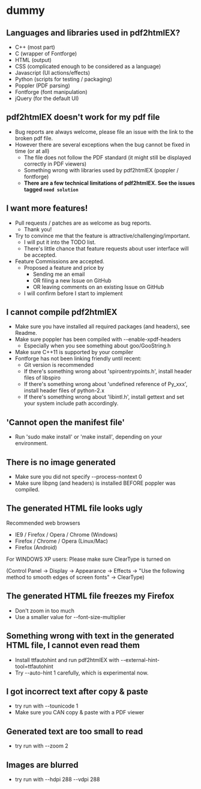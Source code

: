 # dummy

## Languages and libraries used in pdf2htmlEX?
  
 - C++ (most part)
 - C (wrapper of Fontforge)
 - HTML (output)
 - CSS (complicated enough to be considered as a language)
 - Javascript (UI actions/effects)
 - Python (scripts for testing / packaging)
 - Poppler (PDF parsing)
 - Fontforge (font manipulation)
 - jQuery (for the default UI)

## pdf2htmlEX doesn't work for my pdf file

 - Bug reports are always welcome, please file an issue with the link to the broken pdf file.
 - However there are several exceptions when the bug cannot be fixed in time (or at all)
   - The file does not follow the PDF standard (it might still be displayed correctly in PDF viewers)
   - Something wrong with libraries used by pdf2htmlEX (poppler / fontforge)
   - **There are a few technical limitations of pdf2htmlEX. See the issues tagged `need solution`**

## <div id="feature_commission">I want more features!</div>
 - Pull requests / patches are as welcome as bug reports.
   - Thank you!
 - Try to convince me that the feature is attractive/challenging/important.
   - I will put it into the TODO list.
   - There's little chance that feature requests about user interface will be accepted.
 - Feature Commissions are accepted.
   - Proposed a feature and price by
     - Sending me an email
     - OR filing a new Issue on GitHub
     - OR leaving comments on an existing Issue on GitHub
   - I will confirm before I start to implement

## <div id="compile">I cannot compile pdf2htmlEX</div>

 - Make sure you have installed all required packages (and headers), see Readme.
 - Make sure poppler has been compiled with --enable-xpdf-headers
   - Especially when you see something about goo/GooString.h
 - Make sure C++11 is supported by your compiler
 - Fontforge has not been linking friendly until recent:
   - Git version is recommended
   - If there's something wrong about 'spiroentrypoints.h', install header files of libspiro
   - If there's something wrong about 'undefined reference of Py_xxx', install header files of python-2.x
   - If there's something wrong about 'libintl.h', install gettext and set your system include path accordingly.

## 'Cannot open the manifest file'
 - Run 'sudo make install' or 'make install', depending on your environment.

## There is no image generated

 - Make sure you did not specify --process-nontext 0
 - Make sure libpng (and headers) is installed BEFORE poppler was compiled.

## <div id="ugly">The generated HTML file looks ugly</div>

Recommended web browsers
 - IE9 / Firefox / Opera / Chrome (Windows)
 - Firefox / Chrome / Opera (Linux/Mac)
 - Firefox (Android)

For WINDOWS XP users: Please make sure ClearType is turned on

(Control Panel -> Display -> Appearance -> Effects -> "Use the following method to smooth edges of screen fonts" -> ClearType)

## The generated HTML file freezes my Firefox
 
 - Don't zoom in too much
 - Use a smaller value for --font-size-multiplier

## Something wrong with text in the generated HTML file, I cannot even read them
 
 - Install ttfautohint and run pdf2htmlEX with --external-hint-tool=ttfautohint
 - Try --auto-hint 1 carefully, which is experimental now.

## I got incorrect text after copy & paste

 - try run with --tounicode 1
 - Make sure you CAN copy & paste with a PDF viewer

## Generated text are too small to read

 - try run with --zoom 2

## Images are blurred

 - try run with --hdpi 288 --vdpi 288
